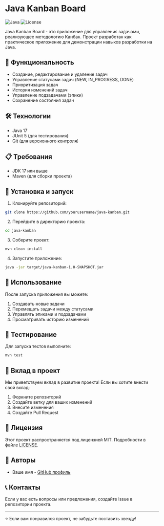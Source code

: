 # Java Kanban Board

![Java](https://img.shields.io/badge/Java-17-orange)
![License](https://img.shields.io/badge/license-MIT-blue)

Java Kanban Board - это приложение для управления задачами, реализующее методологию Канбан. Проект разработан как практическое приложение для демонстрации навыков разработки на Java.

## 🚀 Функциональность

- Создание, редактирование и удаление задач
- Управление статусами задач (NEW, IN_PROGRESS, DONE)
- Приоритизация задач
- История изменений задач
- Управление подзадачами (эпики)
- Сохранение состояния задач

## 🛠 Технологии

- Java 17
- JUnit 5 (для тестирования)
- Git (для версионного контроля)

## 📋 Требования

- JDK 17 или выше
- Maven (для сборки проекта)

## 🚀 Установка и запуск

1. Клонируйте репозиторий:
```bash
git clone https://github.com/yourusername/java-kanban.git
```

2. Перейдите в директорию проекта:
```bash
cd java-kanban
```

3. Соберите проект:
```bash
mvn clean install
```

4. Запустите приложение:
```bash
java -jar target/java-kanban-1.0-SNAPSHOT.jar
```

## 📝 Использование

После запуска приложения вы можете:
1. Создавать новые задачи
2. Перемещать задачи между статусами
3. Управлять эпиками и подзадачами
4. Просматривать историю изменений

## 🧪 Тестирование

Для запуска тестов выполните:
```bash
mvn test
```

## 🤝 Вклад в проект

Мы приветствуем вклад в развитие проекта! Если вы хотите внести свой вклад:

1. Форкните репозиторий
2. Создайте ветку для ваших изменений
3. Внесите изменения
4. Создайте Pull Request

## 📄 Лицензия

Этот проект распространяется под лицензией MIT. Подробности в файле [LICENSE](LICENSE).

## 👥 Авторы

- Ваше имя - [GitHub профиль](https://github.com/yourusername)

## 📞 Контакты

Если у вас есть вопросы или предложения, создайте Issue в репозитории проекта.

---

⭐️ Если вам понравился проект, не забудьте поставить звезду!
